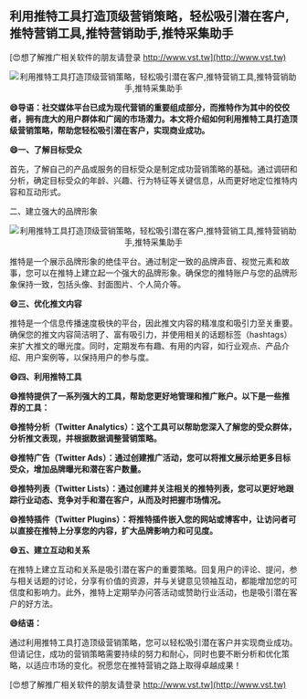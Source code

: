## **利用推特工具打造顶级营销策略，轻松吸引潜在客户,推特营销工具,推特营销助手,推特采集助手**

[😍想了解推广相关软件的朋友请登录 http://www.vst.tw](http://www.vst.tw)

 <center><img src="https://vst.tw/MP4/tuiguang/png/6.png" alt="利用推特工具打造顶级营销策略，轻松吸引潜在客户,推特营销工具,推特营销助手,推特采集助手"></center>

**😄导语：社交媒体平台已成为现代营销的重要组成部分，而推特作为其中的佼佼者，拥有庞大的用户群体和广阔的市场潜力。本文将介绍如何利用推特工具打造顶级营销策略，帮助您轻松吸引潜在客户，实现商业成功。**

**😄一、了解目标受众**

首先，了解自己的产品或服务的目标受众是制定成功营销策略的基础。通过调研和分析，确定目标受众的年龄、兴趣、行为特征等关键信息，从而更好地定位推特内容和互动形式。

二、建立强大的品牌形象

 <center><img src="https://vst.tw/MP4/tuiguang/png/7.png" alt="利用推特工具打造顶级营销策略，轻松吸引潜在客户,推特营销工具,推特营销助手,推特采集助手"></center>

推特是一个展示品牌形象的绝佳平台。通过制定一致的品牌声音、视觉元素和故事，您可以在推特上建立起一个强大的品牌形象。确保您的推特账户与您的品牌形象保持一致，包括头像、封面图片、个人简介等。

**😄三、优化推文内容**

推特是一个信息传播速度极快的平台，因此推文内容的精准度和吸引力至关重要。确保您的推文内容简洁明了、富有吸引力，并使用相关的话题标签（hashtags）来扩大推文的曝光度。同时，定期发布有趣、有用的内容，如行业观点、产品介绍、用户案例等，以保持用户的参与度。

**😄四、利用推特工具**

**😄推特提供了一系列强大的工具，帮助您更好地管理和推广账户。以下是一些推荐的工具：**

**😄推特分析（Twitter Analytics）：这个工具可以帮助您深入了解您的受众群体，分析推文表现，并根据数据调整营销策略。**

**😄推特广告（Twitter Ads）：通过创建推广活动，您可以将推文展示给更多目标受众，增加品牌曝光和潜在客户数量。**

**😄推特列表（Twitter Lists）：通过创建并关注相关的推特列表，您可以更好地跟踪行业动态、竞争对手和潜在客户，从而及时把握市场情况。**

**😄推特插件（Twitter Plugins）：将推特插件嵌入您的网站或博客中，让访问者可以直接在推特上分享您的内容，扩大品牌影响力和可见度。**

**😄五、建立互动和关系**

在推特上建立互动和关系是吸引潜在客户的重要策略。回复用户的评论、提问，参与相关话题的讨论，分享有价值的资源，并与关键意见领袖互动，都能增加您的可信度和影响力。此外，推特上定期举办问答活动或赞助行业活动，也是吸引潜在客户的好方法。

**😄结语：**

通过利用推特工具打造顶级营销策略，您可以轻松吸引潜在客户并实现商业成功。但请记住，成功的营销策略需要持续的努力和耐心，同时也要不断分析和优化策略，以适应市场的变化。祝愿您在推特营销之路上取得卓越成果！

[😍想了解推广相关软件的朋友请登录 http://www.vst.tw](http://www.vst.tw)



